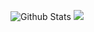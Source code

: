 <img src="https://github-readme-stats.vercel.app/api?username=dpoettler&theme=github_dark&show_icons=true" alt="Github Stats ">     <img src="https://github-readme-stats.vercel.app/api/top-langs?username=zluvsand&layout=compact"/>
<!--
**dpoettler/dpoettler** is a ✨ _special_ ✨ repository because its `README.md` (this file) appears on your GitHub profile.

Here are some ideas to get you started:

- 🔭 I’m currently working on ...
- 🌱 I’m currently learning ...
- 👯 I’m looking to collaborate on ...
- 🤔 I’m looking for help with ...
- 💬 Ask me about ...
- 📫 How to reach me: ...
- 😄 Pronouns: ...
- ⚡ Fun fact: ...
-->
